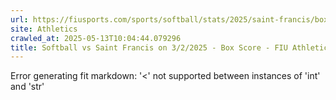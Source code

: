 ```yaml
---
url: https://fiusports.com/sports/softball/stats/2025/saint-francis/boxscore/12902
site: Athletics
crawled_at: 2025-05-13T10:04:44.079296
title: Softball vs Saint Francis on 3/2/2025 - Box Score - FIU Athletics
---
```


Error generating fit markdown: '<' not supported between instances of 'int' and 'str'
